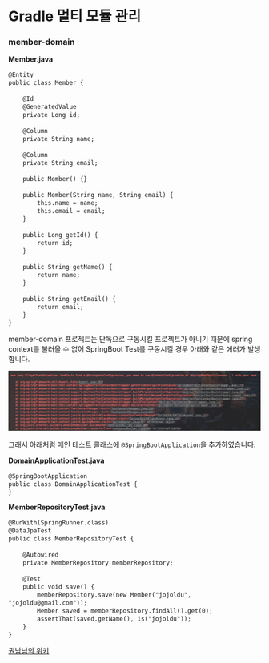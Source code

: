 # Gradle 멀티 모듈 관리

### member-domain
  
**Member.java**  
  
```
@Entity
public class Member {

    @Id
    @GeneratedValue
    private Long id;

    @Column
    private String name;

    @Column
    private String email;

    public Member() {}

    public Member(String name, String email) {
        this.name = name;
        this.email = email;
    }

    public Long getId() {
        return id;
    }

    public String getName() {
        return name;
    }

    public String getEmail() {
        return email;
    }
}
```
  

member-domain 프로젝트는 단독으로 구동시킬 프로젝트가 아니기 때문에 spring context를 불러올 수 없어 SpringBoot Test를 구동시킬 경우 아래와 같은 에러가 발생합니다.  
  
![Spring Context 불러오기 실패](./images/context불러오기실패.png)  
  
그래서 아래처럼 메인 테스트 클래스에 ```@SpringBootApplication```을 추가하였습니다.     
  
**DomainApplicationTest.java**  
```
@SpringBootApplication
public class DomainApplicationTest {
}

```
  
  
**MemberRepositoryTest.java**  
```
@RunWith(SpringRunner.class)
@DataJpaTest
public class MemberRepositoryTest {

    @Autowired
    private MemberRepository memberRepository;

    @Test
    public void save() {
        memberRepository.save(new Member("jojoldu", "jojoldu@gmail.com"));
        Member saved = memberRepository.findAll().get(0);
        assertThat(saved.getName(), is("jojoldu"));
    }
}

```

[권남님의 위키](http://kwonnam.pe.kr/wiki/gradle/multiproject)